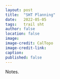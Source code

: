 ```yaml
---
layout: post
title:  "SHT Planning"
date:   2022-05-05
tags:   trail sht
author: false
location: false
image:
image-credit: CalTopo
image-credit-link:
caption:
published: false
---
```

Notes.
